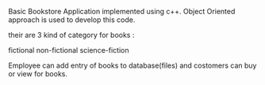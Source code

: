 Basic Bookstore Application implemented using c++.
Object Oriented approach is used to develop this code.

their are 3 kind of category for books :

fictional
non-fictional
science-fiction

Employee can add entry of books to database(files) and costomers can buy or view for books.